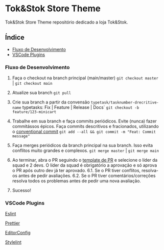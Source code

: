 # Tok&Stok Store Theme

Tok&Stok Store Theme repositório dedicado a loja Tok&Stok.

## Índice

- [Fluxo de Desenvolvimento](#fluxo-de-desenvolvimento)
- [VSCode Plugins](#vscode-plugins)


### Fluxo de Desenvolvimento

1. Faça o checkout na branch principal (main/master) ```git checkout master``` | ```git checkout main```

2. Atualize sua branch ```git pull```

3. Crie sua branch a partir da convensão `typetask/tasknumber-drecritive-name`
    typetasks: Fix | Feature | Release | Docs`
    ```git checkout -b feature/123-minicart```

4. Trabalhe em sua branch e faça commits periódicos. Evite (nunca) fazer commitássos épicos. Faça commits descritivos e fracionados, utilizando o [conventional commit](https://www.conventionalcommits.org/pt-br/v1.0.0/) ```git add --all && git commit -m "Feat: Commit message"```

5. Faça merges periódicos da branch principal na sua branch. Isso evita conflitos muito grandes e complexos. ```git merge master``` | ```git merge main```

6. Ao terminar, abra o PR seguindo o [template de PR](/.github/PULL_REQUEST_TEMPLATE.md) e selecione o líder da squad e 2 devs. O líder da squad é obrigatório a aprovação e só aprova o PR após outro dev já ter aprovado.
    6.1. Se o PR tiver conflitos, resolva-os antes de pedir avaliações.
    6.2. Se o PR tiver comentários/correções resolva todos os problemas antes de pedir uma nova avaliação.

7. Sucesso!

### VSCode Plugins
[Eslint](https://marketplace.visualstudio.com/items?itemName=dbaeumer.vscode-eslint) 

[Prettier](https://marketplace.visualstudio.com/items?itemName=esbenp.prettier-vscode)  

[EditorConfig](https://marketplace.visualstudio.com/items?itemName=EditorConfig.EditorConfig)

[Stylelint](https://marketplace.visualstudio.com/items?itemName=stylelint.vscode-stylelint) 
